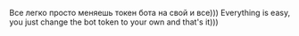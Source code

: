 Все легко просто  меняешь токен бота на свой и  все)))
Everything is easy, you just change the bot token to your own and that's it)))
